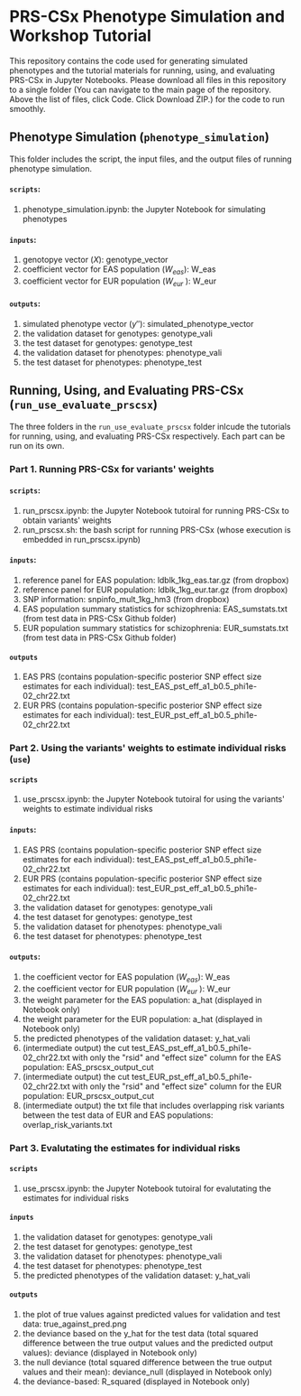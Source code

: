# PRS-CSx Phenotype Simulation and Workshop Tutorial

This repository contains the code used for generating simulated phenotypes and the tutorial materials for running, using, and evaluating PRS-CSx in Jupyter Notebooks.
Please download all files in this repository to a single folder (You can navigate to the main page of the repository. Above the list of files, click Code. Click Download ZIP.) for the code to run smoothly.

## Phenotype Simulation (`phenotype_simulation`)
This folder includes the script, the input files, and the output files of running phenotype simulation.
#### `scripts`:
1. phenotype_simulation.ipynb: the Jupyter Notebook for simulating phenotypes
   
#### `inputs`:
1. genotopye vector ($X$): genotype_vector
3. coefficient vector for EAS population ($W_{eas}$): W_eas
4. coefficient vector for EUR population ($W_{eur}$ ): W_eur

#### `outputs`:
1. simulated phenotype vector ($y''$): simulated_phenotype_vector
2. the validation dataset for genotypes: genotype_vali
3. the test dataset for genotypes: genotype_test
4. the validation dataset for phenotypes: phenotype_vali
5. the test dataset for phenotypes: phenotype_test

## Running, Using, and Evaluating PRS-CSx (`run_use_evaluate_prscsx`)
The three folders in the `run_use_evaluate_prscsx` folder inlcude the tutorials for running, using, and evaluating PRS-CSx respectively. Each part can be run on its own.
### Part 1. Running PRS-CSx for variants' weights
#### `scripts`:
1. run_prscsx.ipynb: the Jupyter Notebook tutoiral for running PRS-CSx to obtain variants' weights
2. run_prscsx.sh: the bash script for running PRS-CSx (whose execution is embedded in run_prscsx.ipynb)

#### `inputs`:
1. reference panel for EAS population: ldblk_1kg_eas.tar.gz (from dropbox)
2. reference panel for EUR population: ldblk_1kg_eur.tar.gz (from dropbox)
3. SNP information: snpinfo_mult_1kg_hm3 (from dropbox)
4. EAS population summary statistics for schizophrenia: EAS_sumstats.txt (from test data in PRS-CSx Github folder)
5. EUR population summary statistics for schizophrenia: EUR_sumstats.txt (from test data in PRS-CSx Github folder)

#### `outputs`
1. EAS PRS (contains population-specific posterior SNP effect size estimates for each individual): test_EAS_pst_eff_a1_b0.5_phi1e-02_chr22.txt
2. EUR PRS (contains population-specific posterior SNP effect size estimates for each individual): test_EUR_pst_eff_a1_b0.5_phi1e-02_chr22.txt

### Part 2. Using the variants' weights to estimate individual risks (`use`)
#### `scripts`
1. use_prscsx.ipynb: the Jupyter Notebook tutoiral for using the variants' weights to estimate individual risks

#### `inputs`:
1. EAS PRS (contains population-specific posterior SNP effect size estimates for each individual): test_EAS_pst_eff_a1_b0.5_phi1e-02_chr22.txt
2. EUR PRS (contains population-specific posterior SNP effect size estimates for each individual): test_EUR_pst_eff_a1_b0.5_phi1e-02_chr22.txt
3. the validation dataset for genotypes: genotype_vali
4. the test dataset for genotypes: genotype_test
5. the validation dataset for phenotypes: phenotype_vali
6. the test dataset for phenotypes: phenotype_test

#### `outputs`:
1. the coefficient vector for EAS population ($W_{eas}$): W_eas
2. the coefficient vector for EUR population ($W_{eur}$ ): W_eur
3. the weight parameter for the EAS population: a_hat (displayed in Notebook only)
4. the weight parameter for the EUR population: a_hat (displayed in Notebook only)
5. the predicted phenotypes of the validation dataset: y_hat_vali
6. (intermediate output) the cut test_EAS_pst_eff_a1_b0.5_phi1e-02_chr22.txt with only the "rsid" and "effect size" column for the EAS population: EAS_prscsx_output_cut
7. (intermediate output) the cut test_EUR_pst_eff_a1_b0.5_phi1e-02_chr22.txt with only the "rsid" and "effect size" column for the EUR population: EUR_prscsx_output_cut
8. (intermediate output) the txt file that includes overlapping risk variants between the test data of EUR and EAS populations: overlap_risk_variants.txt

### Part 3. Evalutating the estimates for individual risks
#### `scripts`
1. use_prscsx.ipynb: the Jupyter Notebook tutoiral for evalutating the estimates for individual risks

#### `inputs`
1. the validation dataset for genotypes: genotype_vali
2. the test dataset for genotypes: genotype_test
3. the validation dataset for phenotypes: phenotype_vali
4. the test dataset for phenotypes: phenotype_test
5. the predicted phenotypes of the validation dataset: y_hat_vali

#### `outputs`
1. the plot of true values against predicted values for validation and test data: true_against_pred.png
2. the deviance based on the y_hat for the test data (total squared difference between the true output values and the predicted output values): deviance (displayed in Notebook only)
3. the null deviance (total squared difference between the true output values and their mean): deviance_null (displayed in Notebook only)
4. the deviance-based: R_squared (displayed in Notebook only)
